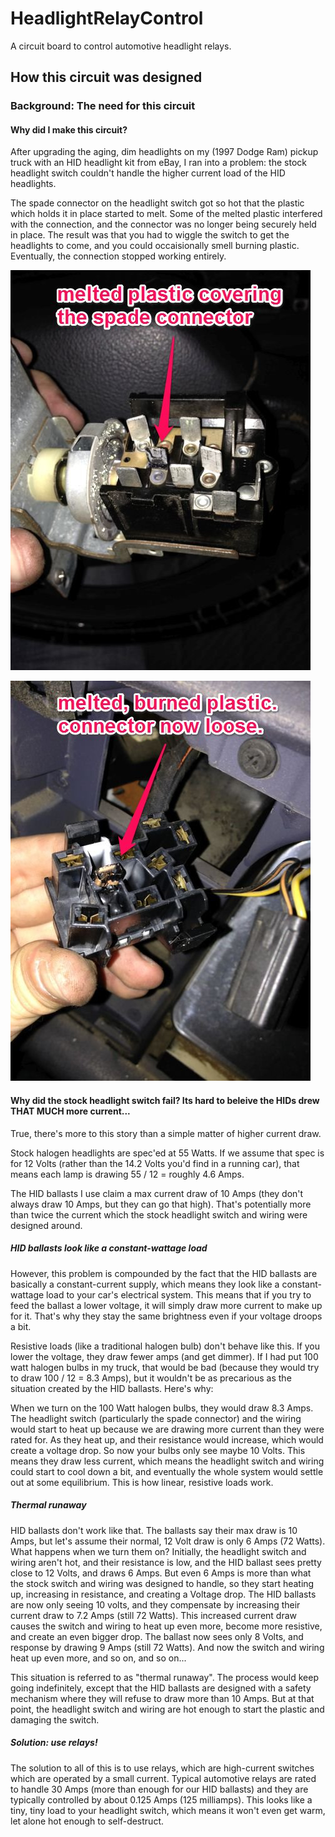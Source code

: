 # HeadlightRelayControl
A circuit board to control automotive headlight relays.

## How this circuit was designed

### Background: The need for this circuit

#### Why did I make this circuit?

After upgrading the aging, dim headlights on my (1997 Dodge Ram) pickup truck with an HID headlight kit from eBay, I ran into a problem: the stock headlight switch couldn't handle the higher current load of the HID headlights.

The spade connector on the headlight switch got so hot that the plastic which holds it in place started to melt.  Some of the melted plastic interfered with the connection, and the connector was no longer being securely held in place.  The result was that you had to wiggle the switch to get the headlights to come, and you could occaisionally smell burning plastic.  Eventually, the connection stopped working entirely.

![](github%20media/Photo_Mar_18%2C_10_02_26_PM_032115_125033_PM.jpg)

![](github%20media/Photo_Mar_18%2C_10_04_28_PM_032115_125230_PM.jpg)

#### Why did the stock headlight switch fail?  Its hard to beleive the HIDs drew THAT MUCH more current...

True, there's more to this story than a simple matter of higher current draw.

Stock halogen headlights are spec'ed at 55 Watts.  If we assume that spec is for 12 Volts (rather than the 14.2 Volts you'd find in a running car), that means each lamp is drawing 55 / 12 = roughly 4.6 Amps.

The HID ballasts I use claim a max current draw of 10 Amps (they don't always draw 10 Amps, but they can go that high).  That's potentially more than twice the current which the stock headlight switch and wiring were designed around.

##### HID ballasts look like a constant-wattage load

However, this problem is compounded by the fact that the HID ballasts are basically a constant-current supply, which means they look like a constant-wattage load to your car's electrical system.  This means that if you try to feed the ballast a lower voltage, it will simply draw more current to make up for it.  That's why they stay the same brightness even if your voltage droops a bit.

Resistive loads (like a traditional halogen bulb) don't behave like this.  If you lower the voltage, they draw fewer amps (and get dimmer).  If I had put 100 watt halogen bulbs in my truck, that would be bad (because they would try to draw 100 / 12 = 8.3 Amps), but it wouldn't be as precarious as the situation created by the HID ballasts.  Here's why:

When we turn on the 100 Watt halogen bulbs, they would draw 8.3 Amps.  The headlight switch (particularly the spade connector) and the wiring would start to heat up because we are drawing more current than they were rated for.  As they heat up, and their resistance would increase, which would create a voltage drop.  So now your bulbs only see maybe 10 Volts.  This means they draw less current, which means the headlight switch and wiring could start to cool down a bit, and eventually the whole system would settle out at some equilibrium.  This is how linear, resistive loads work.

##### Thermal runaway

HID ballasts don't work like that.  The ballasts say their max draw is 10 Amps, but let's assume their normal, 12 Volt draw is only 6 Amps (72 Watts).  What happens when we turn them on?  Initially, the headlight switch and wiring aren't hot, and their resistance is low, and the HID ballast sees pretty close to 12 Volts, and draws 6 Amps.  But even 6 Amps is more than what the stock switch and wiring was designed to handle, so they start heating up, increasing in resistance, and creating a Voltage drop.  The HID ballasts are now only seeing 10 volts, and they compensate by increasing their current draw to 7.2 Amps (still 72 Watts).  This increased current draw causes the switch and wiring to heat up even more, become more resistive, and create an even bigger drop.  The ballast now sees only 8 Volts, and response by drawing 9 Amps (still 72 Watts).  And now the switch and wiring heat up even more, and so on, and so on...

This situation is referred to as "thermal runaway".  The process would keep going indefinitely, except that the HID ballasts are designed with a safety mechanism where they will refuse to draw more than 10 Amps.  But at that point, the headlight switch and wiring are hot enough to start the plastic and damaging the switch.

##### Solution: use relays!

The solution to all of this is to use relays, which are high-current switches which are operated by a small current.  Typical automotive relays are rated to handle 30 Amps (more than enough for our HID ballasts) and they are typically controlled by about 0.125 Amps (125 milliamps).  This looks like a tiny, tiny load to your headlight switch, which means it won't even get warm, let alone hot enough to self-destruct.
